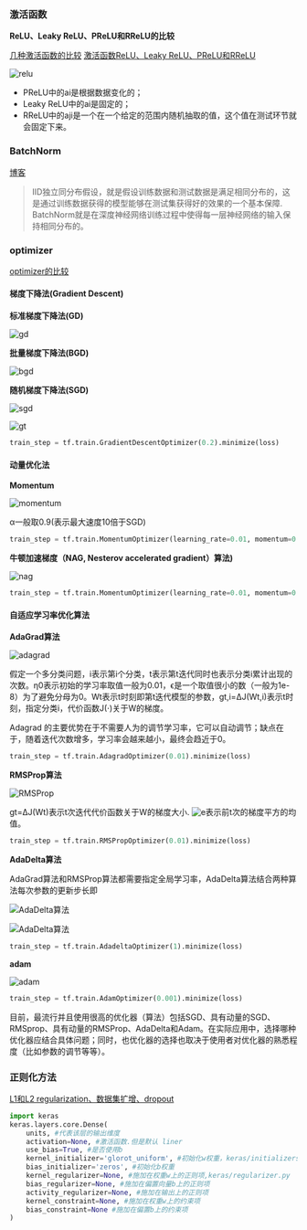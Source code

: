 ### 激活函数

**ReLU、Leaky ReLU、PReLU和RReLU的比较**

[几种激活函数的比较](https://blog.csdn.net/guorongronghe/article/details/70174476)
[激活函数ReLU、Leaky ReLU、PReLU和RReLU](https://blog.csdn.net/qq_23304241/article/details/80300149)

![relu](../image/basic/relu.jpeg)

* PReLU中的ai是根据数据变化的；
* Leaky ReLU中的ai是固定的；
* RReLU中的aji是一个在一个给定的范围内随机抽取的值，这个值在测试环节就会固定下来。

### BatchNorm

[博客](https://www.cnblogs.com/guoyaohua/p/8724433.html)

> IID独立同分布假设，就是假设训练数据和测试数据是满足相同分布的，这是通过训练数据获得的模型能够在测试集获得好的效果的一个基本保障. BatchNorm就是在深度神经网络训练过程中使得每一层神经网络的输入保持相同分布的。

### optimizer

[optimizer的比较](https://blog.csdn.net/weixin_40170902/article/details/80092628)


#### 梯度下降法(Gradient Descent)

**标准梯度下降法(GD)**

![gd](../image/basic/gd.png)

**批量梯度下降法(BGD)**

![bgd](../image/basic/bgd.png)

**随机梯度下降法(SGD)**

![sgd](../image/basic/sgd.png)

![gt](../image/basic/gt.png)

```python
train_step = tf.train.GradientDescentOptimizer(0.2).minimize(loss)
```

#### 动量优化法

**Momentum**

![momentum](../image/basic/momentum.png)

α一般取0.9(表示最大速度10倍于SGD)

```python
train_step = tf.train.MomentumOptimizer(learning_rate=0.01, momentum=0.9).minimize(loss)
```

**牛顿加速梯度（NAG, Nesterov accelerated gradient）算法)**

![nag](../image/basic/nag.png)

```python
train_step = tf.train.MomentumOptimizer(learning_rate=0.01, momentum=0.9, use_nesterov=True).minimize(loss)
```

#### 自适应学习率优化算法

**AdaGrad算法**

![adagrad](../image/basic/adagrad.png)

假定一个多分类问题，i表示第i个分类，t表示第t迭代同时也表示分类i累计出现的次数。η0表示初始的学习率取值一般为0.01，ϵ是一个取值很小的数（一般为1e-8）为了避免分母为0。Wt表示t时刻即第t迭代模型的参数，gt,i=ΔJ(Wt,i)表示t时刻，指定分类i，代价函数J(⋅)关于W的梯度。

Adagrad 的主要优势在于不需要人为的调节学习率，它可以自动调节；缺点在于，随着迭代次数增多，学习率会越来越小，最终会趋近于0。

```python
train_step = tf.train.AdagradOptimizer(0.01).minimize(loss)
```

**RMSProp算法**

![RMSProp](../image/basic/rmsprop.png)

gt=ΔJ(Wt)表示t次迭代代价函数关于W的梯度大小. ![e](../image/basic/e.png)表示前t次的梯度平方的均值。

```python
train_step = tf.train.RMSPropOptimizer(0.01).minimize(loss)
```

**AdaDelta算法**

AdaGrad算法和RMSProp算法都需要指定全局学习率，AdaDelta算法结合两种算法每次参数的更新步长即

![AdaDelta算法](../image/basic/adadelta.png)

![AdaDelta算法](../image/basic/adadelta1.png)

```python
train_step = tf.train.AdadeltaOptimizer(1).minimize(loss)
```

**adam**

![adam](../image/basic/adam.png)

```python
train_step = tf.train.AdamOptimizer(0.001).minimize(loss)
```

目前，最流行并且使用很高的优化器（算法）包括SGD、具有动量的SGD、RMSprop、具有动量的RMSProp、AdaDelta和Adam。在实际应用中，选择哪种优化器应结合具体问题；同时，也优化器的选择也取决于使用者对优化器的熟悉程度（比如参数的调节等等）。


### 正则化方法

[L1和L2 regularization、数据集扩增、dropout](https://blog.csdn.net/u010402786/article/details/49592239)

```python
import keras
keras.layers.core.Dense(
    units, #代表该层的输出维度
    activation=None, #激活函数.但是默认 liner
    use_bias=True, #是否使用b
    kernel_initializer='glorot_uniform', #初始化w权重，keras/initializers.py
    bias_initializer='zeros', #初始化b权重
    kernel_regularizer=None, #施加在权重w上的正则项,keras/regularizer.py
    bias_regularizer=None, #施加在偏置向量b上的正则项
    activity_regularizer=None, #施加在输出上的正则项
    kernel_constraint=None, #施加在权重w上的约束项
    bias_constraint=None #施加在偏置b上的约束项
)
```